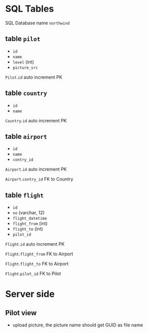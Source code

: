 # SQL Tables

SQL Database name `northwind`

## table `pilot`
- `id`
- `name`
- `level` (int)
- `picture_src`
 
`Pilot`.`id` auto increment PK

## table `country`
- `id`
- `name`

`Country`.`id` auto increment PK

## table `airport`
- `id`
- `name`
- `contry_id`

`Airport`.`id` auto increment PK

`Airport`.`contry_id` FK to Country


## table `flight`
- `id`
- `no` (varchar, 12)
- `flight_datetime`
- `flight_from` (int)
- `flight_to` (int)
- `pilot_id`

`Flight`.`id` auto increment PK

`Flight`.`flight_from` FK to Airport

`Flight`.`flight_to` FK to Airport

`Flight`.`pilot_id` FK to Pilot


# Server side
## Pilot view
- upload picture, the picture name should get GUID as file name
